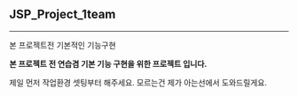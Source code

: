 ## JSP_Project_1team
---
본 프로젝트전 기본적인 기능구현


**본 프로젝트 전 연습겸 기본 기능 구현을 위한 프로젝트 입니다.**


제일 먼저 작업환경 셋팅부터 해주세요. 모르는건 제가 아는선에서 도와드릴게요.
